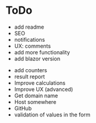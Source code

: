 ﻿# ToDo

- add readme
- SEO
- notifications
- UX: comments
- add more functionality
- add blazor version

+ add counters
+ result report
+ Improve calculations
+ Improve UX (advanced)
+ Get domain name
+ Host somewhere
+ GitHub
+ validation of values in the form
